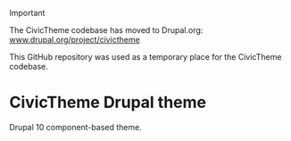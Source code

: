 > [!IMPORTANT]
> The CivicTheme codebase has moved to Drupal.org: www.drupal.org/project/civictheme
>
> This GitHub repository was used as a temporary place for the CivicTheme codebase. 

# CivicTheme Drupal theme

Drupal 10 component-based theme.

